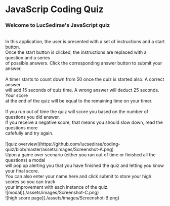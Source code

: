 # JavaScrip Coding Quiz
### Welcome to LucSedirae's JavaScript quiz
<br>
In this application, the user is presented with a set of instructions and a start button.<br>
Once the start button is clicked, the instructions are replaced with a question and a series<br>
of possible answers. Click the corresponding answer button to submit your answer.<br>
<br>
A timer starts to count down from 50 once the quiz is started also. A correct answer<br>
will add 15 seconds of quiz time. A wrong answer will deduct 25 seconds. Your score<br>
at the end of the quiz will be equal to the remaining time on your timer.<br>
<br>
If you run out of time the quiz will score you based on the number of questions you did answer.<br>
If you receive a negative score, that means you should slow down, read the questions more<br>
cafefully and try again.<br>
<br>
![quiz overview](https://github.com/lucsedirae/coding-quiz/blob/master/assets/images/Screenshot-A.png)
<br>
Upon a game over scenario (either you ran out of time or finished all the questions) a modal<br>
will pop up alerting you that you have finished the quiz and letting you know your final score.<br>
You can also enter your name here and click submit to store your high scores so you can track<br>
your improvement with each instance of the quiz.<br>
![modal](./assets/images/Screenshot-C.png)
<br>
![high score page](./assets/images/Screenshot-B.png)

